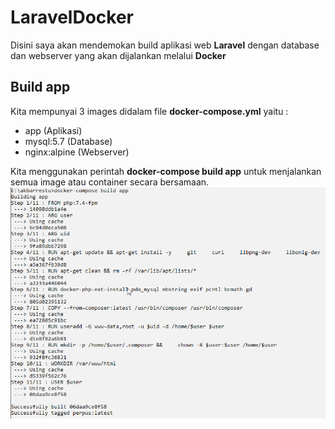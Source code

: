 # LaravelDocker
Disini saya akan mendemokan build aplikasi web <b>Laravel</b> dengan database dan webserver yang akan dijalankan melalui <b>Docker</b> 

## Build app

Kita mempunyai 3 images didalam file <b>docker-compose.yml</b> yaitu :
- app (Aplikasi)
- mysql:5.7 (Database)
- nginx:alpine (Webserver)

Kita menggunakan perintah <b>docker-compose build app</b> untuk menjalankan semua image atau container secara bersamaan.
<img src="https://github.com/akbarrestu/LaravelDocker/blob/master/1.png"/>
